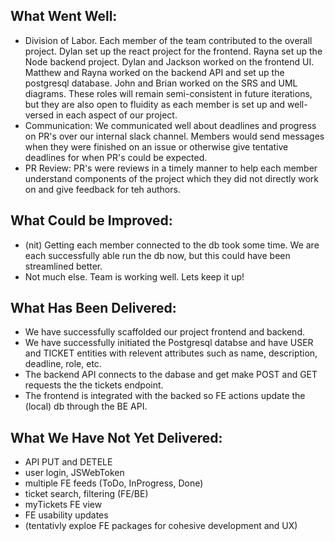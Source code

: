 ## What Went Well:
- Division of Labor. Each member of the team contributed to the overall project. Dylan set up the react project for the frontend. Rayna set up the Node backend project. Dylan and Jackson worked on the frontend UI. Matthew and Rayna worked on the backend API and set up the postgresql database. John and Brian worked on the SRS and UML diagrams. These roles will remain semi-consistent in future iterations, but they are also open to fluidity as each member is set up and well-versed in each aspect of our project. 
- Communication: We communicated well about deadlines and progress on PR's over our internal slack channel. Members would send messages when they were finished on an issue or otherwise give tentative deadlines for when PR's could be expected. 
- PR Review: PR's were reviews in a timely manner to help each member understand components of the project which they did not directly work on and give feedback for teh authors. 

## What Could be Improved:
- (nit) Getting each member connected to the db took some time. We are each successfully able run the db now, but this could have been streamlined better. 
- Not much else. Team is working well. Lets keep it up!

## What Has Been Delivered:
- We have successfully scaffolded our project frontend and backend. 
- We have successfully initiated the Postgresql databse and have USER and TICKET entities with relevent attributes such as name, description, deadline, role, etc. 
- The backend API connects to the dabase and get make POST and GET requests the the tickets endpoint.
- The frontend is integrated with the backed so FE actions update the (local) db through the BE API. 

## What We Have Not Yet Delivered:
- API PUT and DETELE
- user login, JSWebToken
- multiple FE feeds (ToDo, InProgress, Done)
- ticket search, filtering (FE/BE)
- myTickets FE view
- FE usability updates
- (tentativly exploe FE packages for cohesive development and UX)
